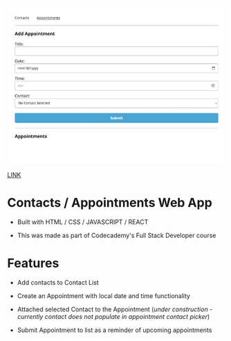 ![img](./src/screenshot.png)

[LINK](https://spso-appointment-planner.netlify.app/contacts)

# Contacts / Appointments Web App

- Built with HTML / CSS / JAVASCRIPT / REACT

- This was made as part of Codecademy's Full Stack Developer course

# Features

- Add contacts to Contact List

- Create an Appointment with local date and time functionality

- Attached selected Contact to the Appointment
  (_under construction - currently contact does not populate in appointment contact picker_)

- Submit Appointment to list as a reminder of upcoming appointments
